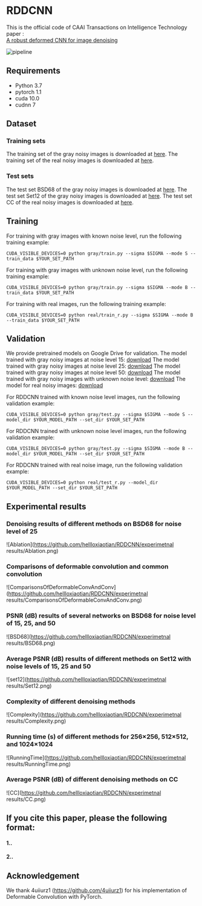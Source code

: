 # RDDCNN 
This is the official code of CAAI Transactions on Intelligence Technology paper :<br>
[A robust deformed CNN for image denoising]()<br>

![pipeline](https://github.com/hellloxiaotian/RDDCNN/pipeline.jpg)

## Requirements
- Python 3.7
- pytorch 1.1
- cuda 10.0
- cudnn 7

## Dataset
### Training sets
The training set of the gray noisy images is downloaded at [here](https://drive.google.com/file/d/1NlmMR4RtWBar04stavxuAserPryGfoT0/view?usp=sharing).
The training set of the real noisy images is downloaded at [here](https://drive.google.com/file/d/1zsYoxREQx8EcP0THS9ZqNehriegaqoxz/view?usp=sharing).
### Test sets
The test set BSD68 of the gray noisy images is downloaded at [here](https://drive.google.com/file/d/1lxXQ_buMll_JVWxKpk5fp0jduW5F_MHe/view?usp=sharing).
The test set Set12 of the gray noisy images is downloaded at [here](https://drive.google.com/file/d/1cpQwFpNv1MXsM5bJkIumYfww8EPtlkWf/view?usp=sharing).
The test set CC of the real noisy images is downloaded at [here](https://drive.google.com/file/d/17DE-SV85Slu2foC0F0Ftob5VmRrHWI2h/view?usp=sharing ).

## Training
For training with gray images with known noise level, run the following training example:
```shell
CUDA_VISIBLE_DEVICES=0 python gray/train.py --sigma $SIGMA --mode S --train_data $YOUR_SET_PATH
```
For training with gray images with unknown noise level, run the following training example:
```shell
CUDA_VISIBLE_DEVICES=0 python gray/train.py --sigma $SIGMA --mode B --train_data $YOUR_SET_PATH
```
For training with real images, run the following training example:
```shell
CUDA_VISIBLE_DEVICES=0 python real/train_r.py --sigma $SIGMA --mode B --train_data $YOUR_SET_PATH
```

## Validation
We provide pretrained models on Google Drive for validation.
The model trained with gray noisy images at noise level 15: [download](https://drive.google.com/file/d/1T-DvCBR97ZS9_QexC2kPzh8gsCuPW6d0/view?usp=sharing)
The model trained with gray noisy images at noise level 25: [download](https://drive.google.com/file/d/16AmrwkGSxJCJcJbmPgGIJT-Ej8KW4RJ9/view?usp=sharing)
The model trained with gray noisy images at noise level 50: [download](https://drive.google.com/file/d/1uLXr6DQdbY3bHfnC9O3WxCoLkY6GD11t/view?usp=sharing)
The model trained with gray noisy images with unknown noise level: [download](https://drive.google.com/file/d/1Z2sUN2hflaRy9YsZZ7Z0ELJqTQMgeSjH/view?usp=sharing)
The model for real noisy images: [download](https://drive.google.com/file/d/1fA2Pz-y2ytW7igg0ItlB_qW829ce52tS/view?usp=sharing)

For RDDCNN trained with known noise level images, run the following validation example:
```shell
CUDA_VISIBLE_DEVICES=0 python gray/test.py --sigma $SIGMA --mode S --model_dir $YOUR_MODEL_PATH --set_dir $YOUR_SET_PATH
```
For RDDCNN trained with unknown noise level images, run the following validation example:
```shell
CUDA_VISIBLE_DEVICES=0 python gray/test.py --sigma $SIGMA --mode B --model_dir $YOUR_MODEL_PATH --set_dir $YOUR_SET_PATH
```
For RDDCNN trained with real noise image, run the following validation example:
```shell
CUDA_VISIBLE_DEVICES=0 python real/test_r.py --model_dir $YOUR_MODEL_PATH --set_dir $YOUR_SET_PATH
```

## Experimental results
### Denoising results of different methods on BSD68 for noise level of 25
![Ablation](https://github.com/hellloxiaotian/RDDCNN/experimetnal results/Ablation.png)
### Comparisons of deformable convolution and common convolution
![ComparisonsOfDeformableConvAndConv](https://github.com/hellloxiaotian/RDDCNN/experimetnal results/ComparisonsOfDeformableConvAndConv.png)
### PSNR (dB) results of several networks on BSD68 for noise level of 15, 25, and 50
![BSD68](https://github.com/hellloxiaotian/RDDCNN/experimetnal results/BSD68.png)
### Average PSNR (dB) results of different methods on Set12 with noise levels of 15, 25 and 50
![set12](https://github.com/hellloxiaotian/RDDCNN/experimetnal results/Set12.png)
### Complexity of different denoising methods
![Complexity](https://github.com/hellloxiaotian/RDDCNN/experimetnal results/Complexity.png)
### Running time (s) of different methods for  256×256, 512×512, and 1024×1024
![RunningTime](https://github.com/hellloxiaotian/RDDCNN/experimetnal results/RunningTime.png)
### Average PSNR (dB) of different denoising methods on CC
![CC](https://github.com/hellloxiaotian/RDDCNN/experimetnal results/CC.png)

## If you cite this paper, please the following format:  
#### 1..  
#### 2..

## Acknowledgement
We thank 4uiiurz1 (https://github.com/4uiiurz1) for his implementation of Deformable Convolution with PyTorch.
